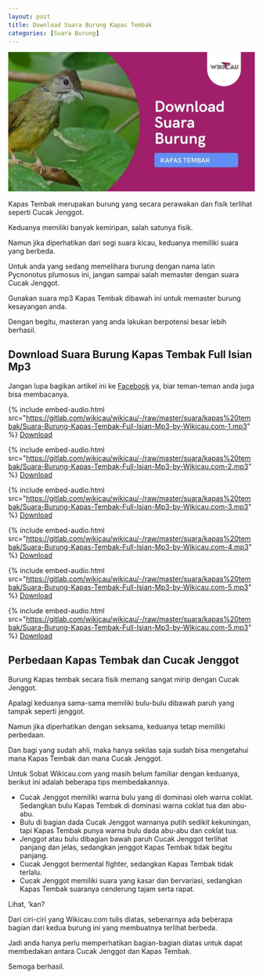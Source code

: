 ```yaml
---
layout: post
title: Download Suara Burung Kapas Tembak
categories: [Suara Burung]
---
```


![](/images/suara-burung-kapas-tembak.webp)

Kapas Tembak merupakan burung yang secara perawakan dan fisik terlihat seperti Cucak Jenggot.

Keduanya memiliki banyak kemiripan, salah satunya fisik.

Namun jika diperhatikan dari segi suara kicau, keduanya memiliki suara yang berbeda.

Untuk anda yang sedang memelihara burung dengan nama latin Pycnonotus plumosus ini, jangan sampai salah memaster dengan suara Cucak Jenggot.

Gunakan suara mp3 Kapas Tembak dibawah ini untuk memaster burung kesayangan anda.

Dengan begitu, masteran yang anda lakukan berpotensi besar lebih berhasil.

## Download Suara Burung Kapas Tembak Full Isian Mp3

Jangan lupa bagikan artikel ini ke [Facebook](https://facebook.com/wikicau) ya, biar teman-teman anda juga bisa membacanya.

{% include embed-audio.html src="https://gitlab.com/wikicau/wikicau/-/raw/master/suara/kapas%20tembak/Suara-Burung-Kapas-Tembak-Full-Isian-Mp3-by-Wikicau.com-1.mp3" %}
[Download](https://bit.ly/2XzlIkt)

{% include embed-audio.html src="https://gitlab.com/wikicau/wikicau/-/raw/master/suara/kapas%20tembak/Suara-Burung-Kapas-Tembak-Full-Isian-Mp3-by-Wikicau.com-2.mp3" %}
[Download](https://bit.ly/2RBstNf)

{% include embed-audio.html src="https://gitlab.com/wikicau/wikicau/-/raw/master/suara/kapas%20tembak/Suara-Burung-Kapas-Tembak-Full-Isian-Mp3-by-Wikicau.com-3.mp3" %}
[Download](https://bit.ly/2FpN6XB)

{% include embed-audio.html src="https://gitlab.com/wikicau/wikicau/-/raw/master/suara/kapas%20tembak/Suara-Burung-Kapas-Tembak-Full-Isian-Mp3-by-Wikicau.com-4.mp3" %}
[Download](https://bit.ly/2FpN6XB)

{% include embed-audio.html src="https://gitlab.com/wikicau/wikicau/-/raw/master/suara/kapas%20tembak/Suara-Burung-Kapas-Tembak-Full-Isian-Mp3-by-Wikicau.com-5.mp3" %}
[Download](https://bit.ly/2ZG4W03)

{% include embed-audio.html src="https://gitlab.com/wikicau/wikicau/-/raw/master/suara/kapas%20tembak/Suara-Burung-Kapas-Tembak-Full-Isian-Mp3-by-Wikicau.com-5.mp3" %}
[Download](https://bit.ly/2xaTZaE)

## Perbedaan Kapas Tembak dan Cucak Jenggot

Burung Kapas tembak secara fisik memang sangat mirip dengan Cucak Jenggot.

Apalagi keduanya sama-sama memiliki bulu-bulu dibawah paruh yang tampak seperti jenggot.

Namun jika diperhatikan dengan seksama, keduanya tetap memiliki perbedaan.

Dan bagi yang sudah ahli, maka hanya sekilas saja sudah bisa mengetahui mana Kapas Tembak dan mana Cucak Jenggot.

Untuk Sobat Wikicau.com yang masih belum familiar dengan keduanya, berikut ini adalah beberapa tips membedakannya.

- Cucak Jenggot memiliki warna bulu yang di dominasi oleh warna coklat. Sedangkan bulu Kapas Tembak di dominasi warna coklat tua dan abu-abu.
- Bulu di bagian dada Cucak Jenggot warnanya putih sedikit kekuningan, tapi Kapas Tembak punya warna bulu dada abu-abu dan coklat tua.
- Jenggot atau bulu dibagian bawah paruh Cucak Jenggot terlihat panjang dan jelas, sedangkan jenggot Kapas Tembak tidak begitu panjang.
- Cucak Jenggot bermental fighter, sedangkan Kapas Tembak tidak terlalu.
- Cucak Jenggot memiliki suara yang kasar dan bervariasi, sedangkan Kapas Tembak suaranya cenderung tajam serta rapat.

Lihat, ‘kan?

Dari ciri-ciri yang Wikicau.com tulis diatas, sebenarnya ada beberapa bagian dari kedua burung ini yang membuatnya terlihat berbeda.

Jadi anda hanya perlu memperhatikan bagian-bagian diatas untuk dapat membedakan antara Cucak Jenggot dan Kapas Tembak.

Semoga berhasil.